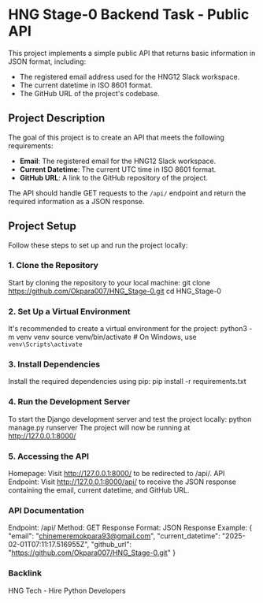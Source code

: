 # HNG Stage-0 Backend Task - Public API

This project implements a simple public API that returns basic information in JSON format, including:
- The registered email address used for the HNG12 Slack workspace.
- The current datetime in ISO 8601 format.
- The GitHub URL of the project's codebase.

## Project Description

The goal of this project is to create an API that meets the following requirements:
- **Email**: The registered email for the HNG12 Slack workspace.
- **Current Datetime**: The current UTC time in ISO 8601 format.
- **GitHub URL**: A link to the GitHub repository of the project.

The API should handle GET requests to the `/api/` endpoint and return the required information as a JSON response.

## Project Setup

Follow these steps to set up and run the project locally:

### 1. Clone the Repository
Start by cloning the repository to your local machine:
git clone https://github.com/Okpara007/HNG_Stage-0.git
cd HNG_Stage-0 

### 2. Set Up a Virtual Environment
It's recommended to create a virtual environment for the project:
python3 -m venv venv
source venv/bin/activate  # On Windows, use `venv\Scripts\activate`

### 3. Install Dependencies
Install the required dependencies using pip:
pip install -r requirements.txt

### 4. Run the Development Server
To start the Django development server and test the project locally:
python manage.py runserver
The project will now be running at http://127.0.0.1:8000/

### 5. Accessing the API
Homepage: Visit http://127.0.0.1:8000/ to be redirected to /api/.
API Endpoint: Visit http://127.0.0.1:8000/api/ to receive the JSON response containing the email, current datetime, and GitHub URL.

### API Documentation

Endpoint: /api/
Method: GET
Response Format: JSON
Response Example:
{
  "email": "chinemeremokpara93@gmail.com",
  "current_datetime": "2025-02-01T07:11:17.516955Z",
  "github_url": "https://github.com/Okpara007/HNG_Stage-0.git"
}

### Backlink
HNG Tech - Hire Python Developers
